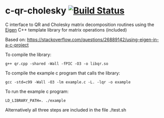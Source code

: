 # c-qr-cholesky [![Build Status](https://travis-ci.org/lkeegan/c-qr-cholesky.svg?branch=master)](https://travis-ci.org/lkeegan/c-qr-cholesky)
C interface to QR and Cholesky matrix decomposition routines using the [Eigen](http://eigen.tuxfamily.org) C++ template library for matrix operations (included)

Based on: https://stackoverflow.com/questions/26889142/using-eigen-in-a-c-project

To compile the library:

```
g++ qr.cpp -shared -Wall -fPIC -O3 -o libqr.so
```

To compile the example c program that calls the library:

```
gcc -std=c99 -Wall -O3 -lm example.c -L. -lqr -o example
```

To run the example c program:

```
LD_LIBRARY_PATH=. ./example
```

Alternatively all three steps are included in the file ./test.sh